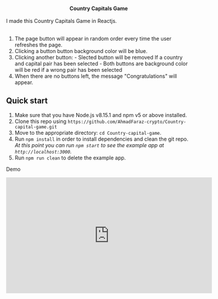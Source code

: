 <br />

<div align="center"><strong>Country Capitals Game</strong></div>
<br />
<div align="">I made this Country Capitals Game in Reactjs.</div>

<br />


1.  The page button will appear in random order every time the user refreshes the page.
2.  Clicking a button button background color will be blue.
3.  Clicking another button:
        - Slected button will be removed If a country and capital pair has been selected
        - Both buttons are background color will be red if a wrong pair has been selected
4.  When there are no buttons left, the message "Congratulations" will appear.


## Quick start


1.  Make sure that you have Node.js v8.15.1 and npm v5 or above installed.
2.  Clone this repo using `https://github.com/AhmadFaraz-crypto/Country-capital-game.git`
3.  Move to the appropriate directory: `cd Country-capital-game`.<br />
4.  Run `npm install` in order to install dependencies and clean the git repo.<br />
    _At this point you can run `npm start` to see the example app at `http://localhost:3000`._
5.  Run `npm run clean` to delete the example app.

Demo


<iframe width="560" height="315" src="https://www.youtube.com/embed/HvwksjUVdUk" title="YouTube video player" frameborder="0" allow="accelerometer; autoplay; clipboard-write; encrypted-media; gyroscope; picture-in-picture" allowfullscreen></iframe>